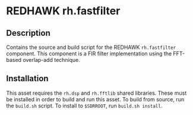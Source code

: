 # REDHAWK rh.fastfilter
 
## Description

Contains the source and build script for the REDHAWK
`rh.fastfilter` component. This component is a FIR filter implementation using the FFT-based
overlap-add technique.

## Installation

This asset requires the `rh.dsp` and `rh.fftlib` shared libraries. These must be
installed in order to build and run this asset. To build from source, run the
`build.sh` script. To install to `$SDRROOT`, run `build.sh install`.
